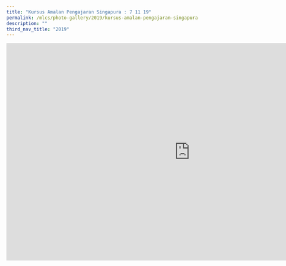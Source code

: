 ```yaml
---
title: "Kursus Amalan Pengajaran Singapura : 7 11 19"
permalink: /mlcs/photo-gallery/2019/kursus-amalan-pengajaran-singapura-7-11-19/
description: ""
third_nav_title: "2019"
---
```


<iframe allowfullscreen="true" height="569" width="960" frameborder="0" src="https://docs.google.com/presentation/d/e/2PACX-1vR7kLJg8ls7r5RkdVSKICq-EbJ3ZTYJJSf5k61WgIOTrfvwB038vEDxbPnSBy9BGd2-M7bNFncrMQPt/embed?start=false&amp;loop=false&amp;delayms=3000"></iframe>